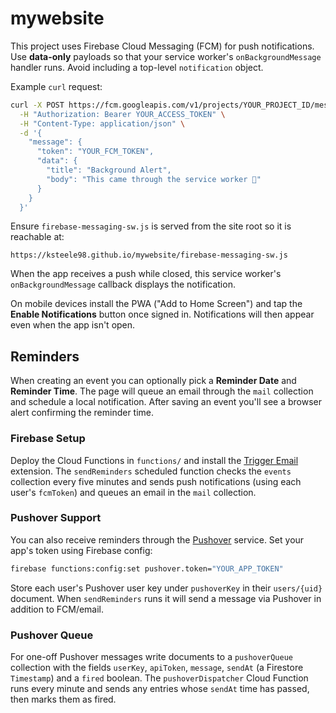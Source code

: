 # mywebsite

This project uses Firebase Cloud Messaging (FCM) for push notifications. Use **data-only** payloads so that your service worker's `onBackgroundMessage` handler runs. Avoid including a top-level `notification` object.

Example `curl` request:

```bash
curl -X POST https://fcm.googleapis.com/v1/projects/YOUR_PROJECT_ID/messages:send \
  -H "Authorization: Bearer YOUR_ACCESS_TOKEN" \
  -H "Content-Type: application/json" \
  -d '{
    "message": {
      "token": "YOUR_FCM_TOKEN",
      "data": {
        "title": "Background Alert",
        "body": "This came through the service worker 🎉"
      }
    }
  }'
```

Ensure `firebase-messaging-sw.js` is served from the site root so it is reachable at:

```
https://ksteele98.github.io/mywebsite/firebase-messaging-sw.js
```

When the app receives a push while closed, this service worker's `onBackgroundMessage` callback displays the notification.

On mobile devices install the PWA ("Add to Home Screen") and tap the **Enable Notifications** button once signed in. Notifications will then appear even when the app isn't open.

## Reminders

When creating an event you can optionally pick a **Reminder Date** and **Reminder Time**. The page will queue an email through the `mail` collection and schedule a local notification. After saving an event you'll see a browser alert confirming the reminder time.


### Firebase Setup

Deploy the Cloud Functions in `functions/` and install the [Trigger Email](https://firebase.google.com/products/extensions/firestore-send-email) extension. The `sendReminders` scheduled function checks the `events` collection every five minutes and sends push notifications (using each user's `fcmToken`) and queues an email in the `mail` collection.

### Pushover Support

You can also receive reminders through the [Pushover](https://pushover.net/) service. Set your app's token using Firebase config:

```bash
firebase functions:config:set pushover.token="YOUR_APP_TOKEN"
```

Store each user's Pushover user key under `pushoverKey` in their `users/{uid}` document. When `sendReminders` runs it will send a message via Pushover in addition to FCM/email.

### Pushover Queue

For one-off Pushover messages write documents to a `pushoverQueue` collection
with the fields `userKey`, `apiToken`, `message`, `sendAt` (a Firestore
`Timestamp`) and a `fired` boolean. The `pushoverDispatcher` Cloud Function runs
every minute and sends any entries whose `sendAt` time has passed, then marks
them as fired.
